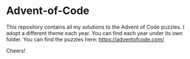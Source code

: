 # Advent-of-Code

This repository contains all my solutions to the Advent of Code puzzles.
I adopt a different theme each year. 
You can find each year under its own folder.
You can find the puzzles here: https://adventofcode.com/

Cheers!